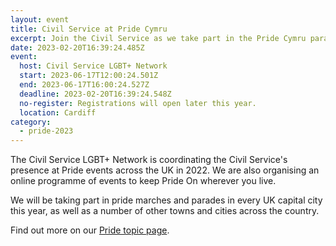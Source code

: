 ```yaml
---
layout: event
title: Civil Service at Pride Cymru
excerpt: Join the Civil Service as we take part in the Pride Cymru parade.
date: 2023-02-20T16:39:24.485Z
event:
  host: Civil Service LGBT+ Network
  start: 2023-06-17T12:00:24.501Z
  end: 2023-06-17T16:00:24.527Z
  deadline: 2023-02-20T16:39:24.548Z
  no-register: Registrations will open later this year.
  location: Cardiff
category:
  - pride-2023
---
```

The Civil Service LGBT+ Network is coordinating the Civil Service's presence at Pride events across the UK in 2022. We are also organising an online programme of events to keep Pride On wherever you live.

We will be taking part in pride marches and parades in every UK capital city this year, as well as a number of other towns and cities across the country.

Find out more on our [Pride topic page](/pride-2023).